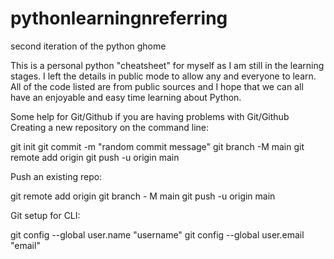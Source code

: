 # pythonlearningnreferring
second iteration of the python ghome

This is a personal python "cheatsheet" for myself as I am still in the learning stages. I left the details in public mode to allow any and everyone to learn.
All of the code listed are from public sources and I hope that we can all have an enjoyable and easy time learning about Python.





  Some help for Git/Github if you are having problems with Git/Github
  Creating a new repository on the command line:
  
git init
git commit -m "random commit message"
git branch -M main
git remote add origin <random git url>
git push -u origin main

  Push an existing repo:
  
git remote add origin <random git url>
git branch - M main
git push -u origin main
  
  Git setup for CLI:
  
git config --global user.name "username"
git config --global user.email "email"
